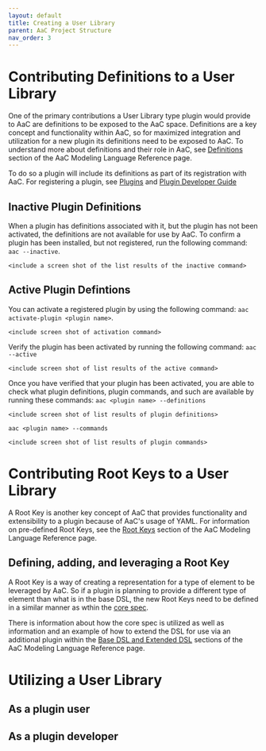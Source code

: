 ```yaml
---
layout: default
title: Creating a User Library
parent: AaC Project Structure
nav_order: 3
---
```

# Contributing Definitions to a User Library
One of the primary contributions a User Library type plugin would provide to AaC are definitions to be exposed to the AaC space. Definitions are a key concept and functionality within AaC, so for maximized integration and utilization for a new plugin its definitions need to be exposed to AaC. To understand more about definitions and their role in AaC, see [Definitions](./aac_language/#definitions) section of the AaC Modeling Language Reference page.

To do so a plugin will include its definitions as part of its registration with AaC. For registering a plugin, see [Plugins](../../old/Plugins) and [Plugin Developer Guide](../dev_guide/plugin_dev_guide)

## Inactive Plugin Definitions
When a plugin has definitions associated with it, but the plugin has not been activated, the definitions are not available for use by AaC. To confirm a plugin has been installed, but not registered, run the following command: `aac --inactive`. 

`<include a screen shot of the list results of the inactive command>`
## Active Plugin Defintions
You can activate a registered plugin by using the following command: `aac activate-plugin <plugin name>`.

`<include screen shot of activation command>`

Verify the plugin has been activated by running the following command: `aac --active`

`<include screen shot of list results of the active command>`

Once you have verified that your plugin has been activated, you are able to check what plugin definitions, plugin commands, and such are available by running these commands: `aac <plugin name> --definitions`

`<include screen shot of list results of plugin definitions>`

`aac <plugin name> --commands`

`<include screen shot of list results of plugin commands>`

# Contributing Root Keys to a User Library
A Root Key is another key concept of AaC that provides functionality and extensibility to a plugin because of AaC's usage of YAML. For information on pre-defined Root Keys, see the [Root Keys](./aac_language/#root-keys) section of the AaC Modeling Language Reference page.

## Defining, adding, and leveraging a Root Key
A Root Key is a way of creating a representation for a type of element to be leveraged by AaC. So if a plugin is planning to provide a different type of element than what is in the base DSL, the new Root Keys need to be defined in a similar manner as wthin the [core spec](https://github.com/jondavid-black/AaC/blob/bbe61782720d5958e2794308d7fe397fc6398bd3/python/src/aac/spec/spec.yaml#L2-L6). 

There is information about how the core spec is utilized as well as information and an example of how to extend the DSL for use via an additional plugin within the [Base DSL and Extended DSL](./aac_language/#the-base-dsl-core-spec) sections of the AaC Modeling Language Reference page. 

# Utilizing a User Library

## As a plugin user

## As a plugin developer